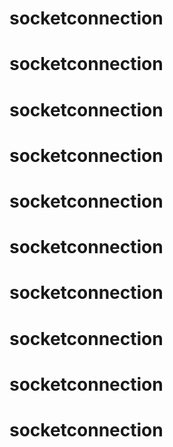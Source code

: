 # socketconnection
# socketconnection
# socketconnection
# socketconnection
# socketconnection
# socketconnection
# socketconnection
# socketconnection
# socketconnection
# socketconnection
